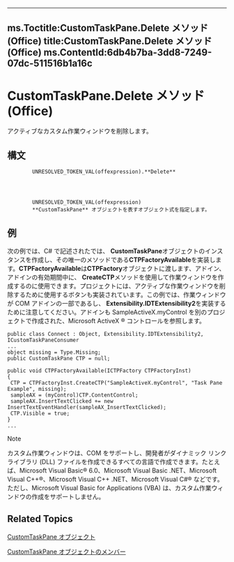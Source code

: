 

---
ms.Toctitle:CustomTaskPane.Delete メソッド (Office)
title:CustomTaskPane.Delete メソッド (Office)
ms.ContentId:6db4b7ba-3dd8-7249-07dc-511516b1a16c
---
# CustomTaskPane.Delete メソッド (Office)




アクティブなカスタム作業ウィンドウを削除します。

## 構文

            UNRESOLVED_TOKEN_VAL(offexpression).**Delete**




            UNRESOLVED_TOKEN_VAL(offexpression)
            **CustomTaskPane** オブジェクトを表すオブジェクト式を指定します。



## 例
次の例では、C# で記述されたでは、 **CustomTaskPane**オブジェクトのインスタンスを作成し、その唯一のメソッドである**CTPFactoryAvailable**を実装します。**CTPFactoryAvailable**は**CTPFactory**オブジェクトに渡します、アドイン、アドインの有効期間中に、 **CreateCTP**メソッドを使用して作業ウィンドウを作成するのに使用できます。プロジェクトには、アクティブな作業ウィンドウを削除するために使用するボタンも実装されています。この例では、作業ウィンドウが COM アドインの一部であるし、 **Extensibility.IDTExtensibility2**を実装するために注意してください。アドインも SampleActiveX.myControl を別のプロジェクトで作成された、Microsoft ActiveX ® コントロールを参照します。

```sourcecode
public class Connect : Object, Extensibility.IDTExtensibility2, ICustomTaskPaneConsumer 
... 
object missing = Type.Missing; 
public CustomTaskPane CTP = null; 
 
public void CTPFactoryAvailable(ICTPFactory CTPFactoryInst) 
{ 
 CTP = CTPFactoryInst.CreateCTP("SampleActiveX.myControl", "Task Pane Example", missing); 
 sampleAX = (myControl)CTP.ContentControl; 
 sampleAX.InsertTextClicked += new InsertTextEventHandler(sampleAX_InsertTextClicked); 
 CTP.Visible = true; 
} 
... 

```




>[!NOTE]
>カスタム作業ウィンドウは、COM をサポートし、開発者がダイナミック リンク ライブラリ (DLL) ファイルを作成できるすべての言語で作成できます。たとえば、Microsoft Visual Basic® 6.0、Microsoft Visual Basic .NET、Microsoft Visual C++®、Microsoft Visual C++ .NET、Microsoft Visual C#® などです。ただし、Microsoft Visual Basic for Applications (VBA) は、カスタム作業ウィンドウの作成をサポートしません。





## Related Topics

[CustomTaskPane オブジェクト](7ed379b7-d070-4d7b-abe1-92dc73d3d137.md)

[CustomTaskPane オブジェクトのメンバー](858cc1d3-6fe8-5fa2-5a1c-416255227de8.md)




